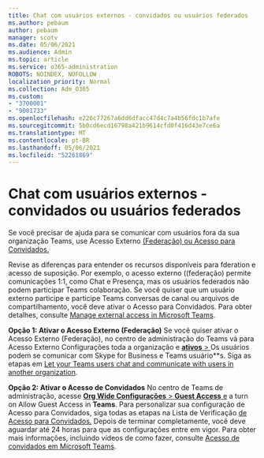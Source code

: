 ```yaml
---
title: Chat com usuários externos - convidados ou usuários federados
ms.author: pebaum
author: pebaum
manager: scotv
ms.date: 05/06/2021
ms.audience: Admin
ms.topic: article
ms.service: o365-administration
ROBOTS: NOINDEX, NOFOLLOW
localization_priority: Normal
ms.collection: Adm_O365
ms.custom:
- "3700001"
- "9001733"
ms.openlocfilehash: e226c77267a6dd6dfacc47d4c7a4b56fdc1b7afe
ms.sourcegitcommit: 5b0cd6ecd16798a421b9614cfd0f416d43e7ce6a
ms.translationtype: MT
ms.contentlocale: pt-BR
ms.lasthandoff: 05/06/2021
ms.locfileid: "52261869"
---
```

# <a name="chat-with-external-users---guests-or-federated-users"></a>Chat com usuários externos - convidados ou usuários federados

Se você precisar de ajuda para se comunicar com usuários fora da sua organização Teams, use Acesso Externo [(Federação) ou Acesso para Convidados.](https://docs.microsoft.com/microsoftteams/manage-external-access#external-access-vs-guest-access)

Revise as diferenças para entender os recursos disponíveis para fderation e acesso de suposição. Por exemplo, o acesso externo ((federação) permite comunicações 1:1, como Chat e Presença, mas os usuários federados não podem participar Teams colaboração. Se você quiser que um usuário externo participe e participe Teams conversas de canal ou arquivos de compartilhamento, você deve ativar o Acesso para Convidados. Para obter detalhes, consulte [Manage external access in Microsoft Teams](https://docs.microsoft.com/microsoftteams/manage-external-access#external-access-vs-guest-access).

**Opção 1: Ativar o Acesso Externo (Federação)** Se você quiser ativar o Acesso Externo (Federação), no centro de administração do Teams vá para Acesso Externo Configurações toda a organização e [ **ativos**  > ](https://admin.teams.microsoft.com/company-wide-settings/external-communications) Os usuários podem se comunicar com Skype for Business e Teams usuário**s. Siga as etapas em [Let your Teams users chat and communicate with users in another organization](https://docs.microsoft.com/microsoftteams/manage-external-access#let-your-teams-users-chat-and-communicate-with-users-in-another-organization).

**Opção 2: Ativar o Acesso de Convidados** No centro de Teams de administração, acesse [ **Org Wide Configurações**  >  **Guest Access** e](https://admin.teams.microsoft.com/company-wide-settings/guest-configuration) a turn on Allow Guest Access in **Teams**. Para personalizar sua configuração de Acesso para Convidados, siga todas as etapas na Lista de Verificação [de Acesso para Convidados.](https://docs.microsoft.com/microsoftteams/guest-access-checklist) Depois de terminar completamente, você deve aguardar até 24 horas para que as configurações entre em vigor. Para obter mais informações, incluindo vídeos de como fazer, consulte [Acesso de convidados em Microsoft Teams](https://docs.microsoft.com/microsoftteams/guest-access).